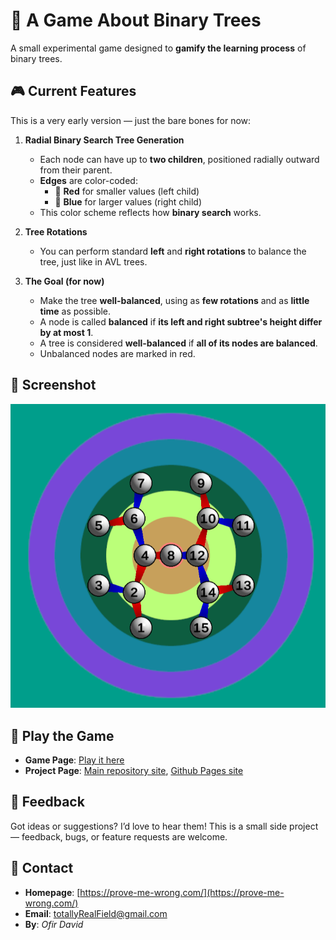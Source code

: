 # 🌳 A Game About Binary Trees

A small experimental game designed to **gamify the learning process** of binary trees.

## 🎮 Current Features

This is a very early version — just the bare bones for now:

1. **Radial Binary Search Tree Generation**
   - Each node can have up to **two children**, positioned radially outward from their parent.
   - **Edges** are color-coded:
     - 🔴 **Red** for smaller values (left child)
     - 🔵 **Blue** for larger values (right child)
   - This color scheme reflects how **binary search** works.

2. **Tree Rotations**
   - You can perform standard **left** and **right rotations** to balance the tree, just like in AVL trees.

3. **The Goal (for now)**
   - Make the tree **well-balanced**, using as **few rotations** and as **little time** as possible.
   - A node is called **balanced** if **its left and right subtree's height differ by at most 1**.
   - A tree is considered **well-balanced** if **all of its nodes are balanced**.
   - Unbalanced nodes are marked in red.

## 📸 Screenshot

![balanced tree](Documentation/balanced_tree_15.png)

## 🔗 Play the Game

- **Game Page**: [Play it here](https://totallyreal.github.io/Binary-Trees/webgl/)
- **Project Page**: [Main repository site](https://github.com/TotallyReal/Binary-Trees),  [Github Pages site](https://totallyreal.github.io/Binary-Trees/)

## 💬 Feedback

Got ideas or suggestions? I’d love to hear them! This is a small side project — feedback, bugs, or feature requests are welcome.

## 📇 Contact

- **Homepage**: [https://prove-me-wrong.com/](https://prove-me-wrong.com/)
- **Email**: [totallyRealField@gmail.com](mailto:totallyRealField@gmail.com)
- **By**: *Ofir David*

